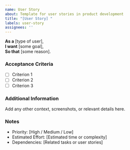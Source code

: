```yaml
---
name: User Story
about: Template for user stories in product development
title: "[User Story] "
labels: user-story
assignees: ''
---
```


**As a** [type of user],  
**I want** [some goal],  
**So that** [some reason].

### Acceptance Criteria
- [ ] Criterion 1
- [ ] Criterion 2
- [ ] Criterion 3

### Additional Information
Add any other context, screenshots, or relevant details here.

### Notes
- Priority: [High / Medium / Low]
- Estimated Effort: [Estimated time or complexity]
- Dependencies: [Related tasks or user stories]

